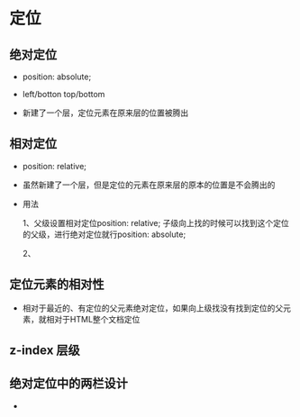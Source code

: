 # 定位

## 绝对定位

- position: absolute;

- left/botton top/bottom

- 新建了一个层，定位元素在原来层的位置被腾出

## 相对定位

- position: relative;

- 虽然新建了一个层，但是定位的元素在原来层的原本的位置是不会腾出的

- 用法

  1、父级设置相对定位position: relative; 子级向上找的时候可以找到这个定位的父级，进行绝对定位就行position: absolute;

  2、

## 定位元素的相对性

- 相对于最近的、有定位的父元素绝对定位，如果向上级找没有找到定位的父元素，就相对于HTML整个文档定位

## z-index 层级

## 绝对定位中的两栏设计

- 
